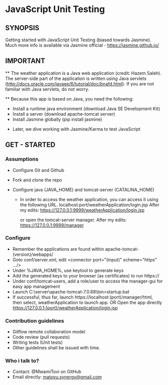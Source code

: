 
JavaScript Unit Testing
=======================

## SYNOPSIS

Getting started with JavaScript Unit Testing (biased towards Jasmine).
Much more info is available via Jasmine official - https://jasmine.github.io/

## IMPORTANT

** The weather application is a Java web application (credit: Hazem Saleh).
   The server-side part of the application is written using Java servlets 
   (http://docs.oracle.com/javaee/6/tutorial/doc/bnafd.html). 
   If you are not familiar with Java servlets, do not worry.

** Because this app is based on Java, you need the following:
   - Install a runtime java environment (download Java SE Development Kit)
   - Install a server (download apache-tomcat server)
   - Install Jasmine globally (pip install jasmine)

* Later, we dive working with Jasmine/Karma to test JavaScript

## GET - STARTED

### Assumptions
   - Configure Git and Github
   - Fork and clone the repo
   - Configure java (JAVA_HOME) and tomcat-server (CATALINA_HOME)

            
        - In order to access the weather application, you can access it using the following URL.
            localhost:port/weatherApplication/login.jsp
            After my edits: https://127.0.0.1:9999/weatherApplication/login.jsp
            
          or open the tomcat-server manager.
             After my edits: https://127.0.0.1:9999/manager

### Configure
   - Remember the applications are found within apache-tomcat-(version)/webapps/
   - Goto conf/server.xml, edit <connector port="(input)" scheme="https" .../>
   - Under %JAVA_HOME%, use keytool to generate keys
   - Add the generated keys to your browser (as certificates) to run https://
   - Under conf/tomcat-users, add a role/user to access the manager-gui for easy app management
   - Launch C:\server\apache-tomcat-7.0.68\bin>startup.bat
   - If successful, thus far, launch https://localhost:(port)/manager/html, then select, weatherApplication to launch app.
     OR
     Open the app directly https://127.0.0.1:(port)/weatherApplication/login.jsp

### Contribution guidelines
   - Gitflow remote collaboration model
   - Code review (pull requests)
   - Writing tests (Unit tests)
   - Other guidelines shall be issued with time.
   
### Who i talk to?
   - Contact: @MwamiTovi on GitHub
   - Email directly: matovu.synergy@gmail.com
